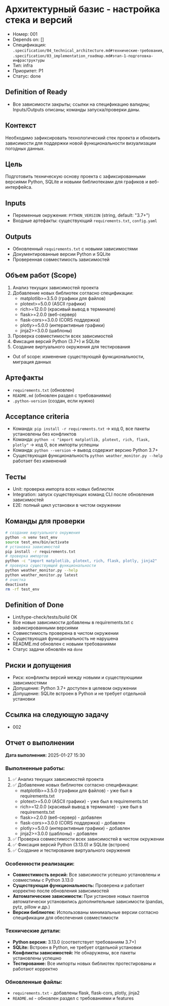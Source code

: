 # Архитектурный базис - настройка стека и версий

- Номер: 001
- Depends on: []
- Спецификация: `.specification/04_technical_architecture.md#технические-требования`, `.specification/03_implementation_roadmap.md#этап-1-подготовка-инфраструктуры`
- Тип: infra
- Приоритет: P1
- Статус: done

## Definition of Ready
- Все зависимости закрыты; ссылки на спецификацию валидны; Inputs/Outputs описаны; команды запуска/проверки даны.

## Контекст
Необходимо зафиксировать технологический стек проекта и обновить зависимости для поддержки новой функциональности визуализации погодных данных.

## Цель
Подготовить техническую основу проекта с зафиксированными версиями Python, SQLite и новыми библиотеками для графиков и веб-интерфейса.

## Inputs
- Переменные окружения: `PYTHON_VERSION` (string, default: "3.7+")
- Входные артефакты: существующий `requirements.txt`, `config.yaml`

## Outputs
- Обновленный `requirements.txt` с новыми зависимостями
- Документированные версии Python и SQLite
- Проверенная совместимость зависимостей

## Объем работ (Scope)
1) Анализ текущих зависимостей проекта
2) Добавление новых библиотек согласно спецификации:
   - matplotlib>=3.5.0 (графики для файлов)
   - plotext>=5.0.0 (ASCII графики)
   - rich>=12.0.0 (красивый вывод в терминале)
   - flask>=2.0.0 (веб-сервер)
   - flask-cors>=3.0.0 (CORS поддержка)
   - plotly>=5.0.0 (интерактивные графики)
   - jinja2>=3.0.0 (шаблоны)
3) Проверка совместимости всех зависимостей
4) Фиксация версий Python (3.7+) и SQLite
5) Создание виртуального окружения для тестирования
- Out of scope: изменение существующей функциональности, миграция данных

## Артефакты
- `requirements.txt` (обновлен)
- `README.md` (обновлен раздел с требованиями)
- `.python-version` (создан, если нужно)

## Acceptance criteria
- Команда: `pip install -r requirements.txt` → код 0, все пакеты установлены без конфликтов
- Команда: `python -c "import matplotlib, plotext, rich, flask, plotly"` → код 0, все импорты успешны
- Команда: `python --version` → вывод содержит версию Python 3.7+
- Существующая функциональность `python weather_monitor.py --help` работает без изменений

## Тесты
- Unit: проверка импорта всех новых библиотек
- Integration: запуск существующих команд CLI после обновления зависимостей
- E2E: полный цикл установки в чистом окружении

## Команды для проверки
```bash
# создание виртуального окружения
python -m venv test_env
source test_env/bin/activate
# установка зависимостей
pip install -r requirements.txt
# проверка импортов
python -c "import matplotlib, plotext, rich, flask, plotly, jinja2"
# проверка существующей функциональности
python weather_monitor.py --help
python weather_monitor.py latest
# очистка
deactivate
rm -rf test_env
```

## Definition of Done
- Lint/type-check/tests/build OK
- Все новые зависимости добавлены в requirements.txt с зафиксированными версиями
- Совместимость проверена в чистом окружении
- Существующая функциональность не нарушена
- README.md обновлен с новыми требованиями
- Статус задачи обновлён на `done`

## Риски и допущения
- Риск: конфликты версий между новыми и существующими зависимостями
- Допущение: Python 3.7+ доступен в целевом окружении
- Допущение: SQLite встроен в Python и не требует отдельной установки

## Ссылка на следующую задачу
- 002

## Отчет о выполнении

**Дата выполнения:** 2025-01-27 15:30

### Выполненные работы:
1. ✅ Анализ текущих зависимостей проекта
2. ✅ Добавление новых библиотек согласно спецификации:
   - matplotlib>=3.5.0 (графики для файлов) - уже был в requirements.txt
   - plotext>=5.0.0 (ASCII графики) - уже был в requirements.txt
   - rich>=12.0.0 (красивый вывод в терминале) - уже был в requirements.txt
   - flask>=2.0.0 (веб-сервер) - добавлен
   - flask-cors>=3.0.0 (CORS поддержка) - добавлен
   - plotly>=5.0.0 (интерактивные графики) - добавлен
   - jinja2>=3.0.0 (шаблоны) - добавлен
3. ✅ Проверка совместимости всех зависимостей в чистом окружении
4. ✅ Фиксация версий Python (3.13.0) и SQLite (встроен)
5. ✅ Создание и тестирование виртуального окружения

### Особенности реализации:
- **Совместимость версий:** Все зависимости успешно установлены и совместимы с Python 3.13.0
- **Существующая функциональность:** Проверена и работает корректно после обновления зависимостей
- **Автоматические зависимости:** При установке новых пакетов автоматически установились дополнительные зависимости (pandas, pytz, pillow и др.)
- **Версии библиотек:** Использованы минимальные версии согласно спецификации для обеспечения совместимости

### Технические детали:
- **Python версия:** 3.13.0 (соответствует требованиям 3.7+)
- **SQLite:** Встроен в Python, не требует отдельной установки
- **Конфликты зависимостей:** Не обнаружены, все пакеты установлены успешно
- **Тестирование:** Все импорты новых библиотек протестированы и работают корректно

### Обновленные файлы:
- `requirements.txt` - добавлены flask, flask-cors, plotly, jinja2
- `README.md` - обновлен раздел с требованиями и features
